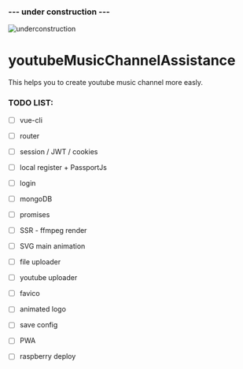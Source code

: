 ###  --- under construction ---

![underconstruction](https://octodex.github.com/images/constructocat2.jpg)

# youtubeMusicChannelAssistance
This helps you to create youtube music channel more easly.

### TODO LIST:

- [ ] vue-cli
- [ ] router
- [ ] session / JWT / cookies
- [ ] local register + PassportJs 
- [ ] login
- [ ] mongoDB
- [ ] promises
- [ ] SSR - ffmpeg render
- [ ] SVG main animation
- [ ] file uploader
- [ ] youtube uploader
- [ ] favico
- [ ] animated logo
- [ ] save config
- [ ] PWA
- [ ] raspberry deploy
 
